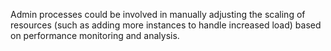 Admin processes could be involved in manually adjusting the scaling of resources (such as adding more instances to handle increased load) based on performance monitoring and analysis.